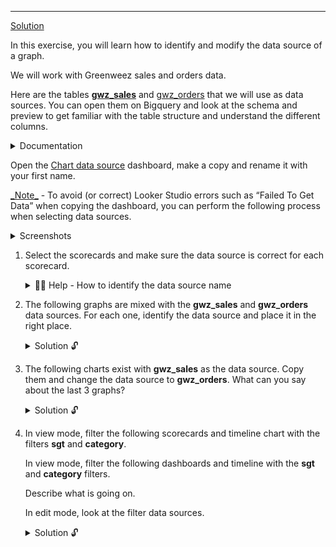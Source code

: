 <div role="tabpanel" class="tab-pane" id="exercise-solution">
<div id="exercice-content" class="px-5 py-3">


<hr>

<p><a href="https://lookerstudio.google.com/u/0/reporting/f9133221-8dfc-4de6-9f6b-98ccee48f97c" target="_blank">Solution</a></p>


<p>In this exercise, you will learn how to identify and modify the data source of a graph.</p>

<p>We will work with Greenweez sales and orders data.</p>

<p>Here are the tables <strong><a href="https://console.cloud.google.com/bigquery?project=data-analytics-bootcamp-363212&amp;ws=!1m5!1m4!4m3!1sdata-analytics-bootcamp-363212!2scourse21!3sgwz_sales" target="_blank">gwz_sales</a></strong> and <a href="http://console.cloud.google.com/bigquery?ws=!1m5!1m4!4m3!1sdata-analytics-bootcamp-363212!2scourse21!3sgwz_orders" target="_blank">gwz_orders</a> that we will use as data sources. You can open them on Bigquery and look at the schema and preview to get familiar with the table structure and understand the different columns.</p>

<details>
<summary>Documentation</summary>

<p><u>_**gwz_sales**_</u>
You have a line for each product in an order:</p>
<ul>
<li><em>date_date: the date of the sales.</em></li>
<li><em>orders_id: the id of the transaction made on the website.</em></li>
<li><em>products_id: the id of the purchased product. Only one product id per transaction.</em></li>
<li><em>customers_id: the id of the client who performed the transaction.</em></li>
<li><em>sgt: the customer segment at the time of the transaction.</em></li>
<li><em>country: the country where the purchase was made.</em></li>
<li><em>department: the department where the purchase was made.</em></li>
<li><em>transporter: the transporter/carrier associated with the order.</em></li>
<li><em>code: the name of the discount code if the customer has used one.</em></li>
<li><em>category 1/2: different levels of categories to classify the product from top level 1 and secondary level 2.</em></li>
<li><em>promo_name: the name of the promotion if the product was purchased with a promotion.</em></li>
<li><em>pdt_name: the name of the product.</em></li>
<li><em>qty: the quantity of products purchased</em></li>
<li><em>turnover: the turnover associated with the product - price of the product * qty</em></li>
<li><em>margin: the margin associated with the purchase of the product</em>
<u>_**gwz_orders**_</u>
You have a line for each order:</li>
<li><em>date_date: the date of the sales.</em></li>
<li><em>orders_id: the id of the transaction made on the website.</em></li>
<li><em>customers_id: the id of the client who performed the transaction.</em></li>
<li><em>sgt: the customer segment at the time of the transaction.</em></li>
<li><em>country: the country where the purchase was made.</em></li>
<li><em>department: the department where the purchase was made.</em></li>
<li><em>transporter: the transporter/carrier associated with the order.</em></li>
<li><em>code: the name of the discount code if the customer has used one.</em></li>
<li><em>turnover: the turnover associated with the order.</em></li>
<li><em>margin: the margin associated with the order.</em></li>
</ul>
</details>

<p>Open the <a href="https://lookerstudio.google.com/u/0/reporting/cc171e90-1a00-4212-9a68-f84517452722/page/bAP6C" target="_blank">Chart data source</a> dashboard, make a copy and rename it with your first name.</p>

<p><u>_Note_</u> - To avoid (or correct) Looker Studio errors such as “Failed To Get Data” when copying the dashboard, you can perform the following process when selecting data sources.</p>

<details>
<summary>Screenshots</summary>

<p><strong>1. Select the data source</strong>
<img src="https://wagon-public-assets.s3.eu-west-3.amazonaws.com/05-Dashboarding/01-Visualisations-And-Looker-Studio1/04-Find-And-Change-Data-Source-asset-1-Untitled.jpeg" alt=""></p>

<p><strong>2. Click on Create a data source</strong>
<img src="https://wagon-public-assets.s3.eu-west-3.amazonaws.com/05-Dashboarding/01-Visualisations-And-Looker-Studio1/04-Find-And-Change-Data-Source-asset-2-Untitled.jpeg" alt=""></p>

<p><strong>3. Select Bigquery</strong>
<img src="https://wagon-public-assets.s3.eu-west-3.amazonaws.com/05-Dashboarding/01-Visualisations-And-Looker-Studio1/04-Find-And-Change-Data-Source-asset-3-Untitled.png" alt=""></p>

<p><strong>4. Select the relevant table</strong>
Select the project <strong>data-analyst-bootcamp</strong>, select the dataset <strong>course21</strong>, then select the <strong>relevant table</strong> depending on the dashboard and click on <strong>connect</strong>
<img src="https://wagon-public-assets.s3.eu-west-3.amazonaws.com/05-Dashboarding/01-Visualisations-And-Looker-Studio1/04-Find-And-Change-Data-Source-asset-4-Untitled.png" alt=""></p>

<p><strong>5. Click on **add to report.</strong>
<img src="https://wagon-public-assets.s3.eu-west-3.amazonaws.com/05-Dashboarding/01-Visualisations-And-Looker-Studio1/04-Find-And-Change-Data-Source-asset-5-Untitled.png" alt=""></p>

<p><strong>6. Copy the report</strong>
Once your data sources are ok, <strong>copy the report.</strong>
<img src="https://wagon-public-assets.s3.eu-west-3.amazonaws.com/05-Dashboarding/01-Visualisations-And-Looker-Studio1/04-Find-And-Change-Data-Source-asset-6-Untitled.png" alt=""></p>

</details>

<ol>
<li>
<p>Select the scorecards and make sure the data source is correct for each scorecard.</p>

<details>
<summary>💁🏽&nbsp;Help - How to identify the data source name</summary>

<p><img src="https://wagon-public-assets.s3.eu-west-3.amazonaws.com/05-Dashboarding/01-Visualisations-And-Looker-Studio1/04-Find-And-Change-Data-Source-asset-7-Untitled.jpeg" alt=""></p>

</details>
</li>
<li>
<p>The following graphs are mixed with the <strong>gwz_sales</strong> and <strong>gwz_orders</strong> data sources. For each one, identify the data source and place it in the right place.</p>

<details>
<summary>Solution 🔓</summary>

<p><img src="https://wagon-public-assets.s3.eu-west-3.amazonaws.com/05-Dashboarding/01-Visualisations-And-Looker-Studio1/04-Find-And-Change-Data-Source-asset-8-Untitled.png" alt=""></p>

</details>
</li>
<li>
<p>The following charts exist with <strong>gwz_sales</strong> as the data source. Copy them and change the data source to <strong>gwz_orders</strong>. What can you say about the last 3 graphs?</p>

<details>
<summary>Solution 🔓</summary>

<p><em>For the first two charts, it is ok. However, for the three last ones, some columns of the chart exists in</em> <em><strong>gwz_sales</strong><strong>but don’t in_ _**gwz_orders**</strong>. Either it shows an error message or it arbitrarily replaces with other columns from</em> <em><strong>gwz_orders</strong>__.</em>
<img src="https://wagon-public-assets.s3.eu-west-3.amazonaws.com/05-Dashboarding/01-Visualisations-And-Looker-Studio1/04-Find-And-Change-Data-Source-asset-9-Untitled.png" alt=""></p>

</details>
</li>
<li>
<p>In view mode, filter the following scorecards and timeline chart with the filters <strong>sgt</strong> and <strong>category</strong>.</p>

<p>In view mode, filter the following dashboards and timeline with the <strong>sgt</strong> and <strong>category</strong> filters.</p>

<p>Describe what is going on.</p>

<p>In edit mode, look at the filter data sources.</p>

<details>
<summary>Solution 🔓</summary>

<ul>
<li>By filtering on <strong>sgt</strong>, all charts are filtered. This is logical, as the <strong>sgt</strong> column exists in both tables.</li>
<li>When filtering on category_1, we only filter on the <strong>gwz_sales</strong> chart since the category_1 column does not exist in <strong>gwz_orders.</strong>.
The sgt filter has <strong>gwz_orders</strong> as its data source. However, it correctly filters the <strong>gwz_sales</strong> graph.
<em>The sgt filter has</em> <em><strong>gwz_orders</strong></em> <em>as a data source. This column does not exist in gwz_orders.</em></li>
</ul>
</details>
</li>
</ol>



</div>
</div>